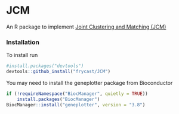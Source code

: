 # JCM

An R package to implement [Joint Clustering and Matching (JCM)](https://journals.plos.org/plosone/article?id=10.1371/journal.pone.0100334)

### Installation

To install run
```r
#install.packages("devtools")
devtools::github_install("frycast/JCM")
```

You may need to install the geneplotter package from Bioconductor
```r
if (!requireNamespace("BiocManager", quietly = TRUE))
    install.packages("BiocManager")
BiocManager::install("geneplotter", version = "3.8")
```

